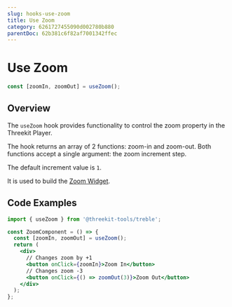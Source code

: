 ```yaml
---
slug: hooks-use-zoom
title: Use Zoom
category: 6261727455090d002780b880
parentDoc: 62b381c6f82af7001342ffec
---
```


# Use Zoom

```jsx
const [zoomIn, zoomOut] = useZoom();
```

## Overview

The `useZoom` hook provides functionality to control the zoom property in the Threekit Player.

The hook returns an array of 2 functions: zoom-in and zoom-out. Both functions accept a single argument: the zoom increment step.

The default increment value is `1`.

It is used to build the [Zoom Widget](widgets-zoom).

## Code Examples

```jsx
import { useZoom } from '@threekit-tools/treble';

const ZoomComponent = () => {
  const [zoomIn, zoomOut] = useZoom();
  return (
    <div>
      // Changes zoom by +1
      <button onClick={zoomIn}>Zoom In</button>
      // Changes zoom -3
      <button onClick={() => zoomOut(3)}>Zoom Out</button>
    </div>
  );
};
```
